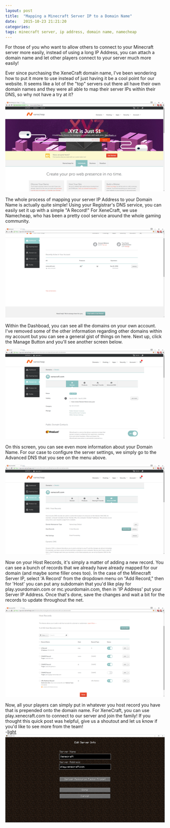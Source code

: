 ```yaml
---
layout: post
title:  "Mapping a Minecraft Server IP to a Domain Name"
date:   2015-10-23 21:21:20
categories: 
tags: minecraft server, ip address, domain name, namecheap
---
```

For those of you who want to allow others to connect to your Minecraft server more easily, instead of using a long IP Address, you can attach a domain name and let other players connect to your server much more easily!

Ever since purchasing the XeneCraft domain name, I've been wondering how to put it more to use instead of just having it be a cool point for our website. It seems like a lot of the "top" servers out there all have their own domain names and they were all able to map their server IPs within their DNS, so why not have a try at it?

<img class="img-responsive" src="/images/domain-setup/Step 1.png" alt="Step 1">

The whole process of mapping your server IP Address to your Domain Name is actually quite simple! Using your Registrar's DNS service, you can easily set it up with a simple "A Record!" For XeneCraft, we use Namecheap, who has been a pretty cool service around the whole gaming community.

<img class="img-responsive" src="/images/domain-setup/Step 2.png" alt="Step 2">

Within the Dashboad, you can see all the domains on your own account. I've removed some of the other information regarding other domains within my account but you can see a general gist of things on here. Next up, click the Manage Button and you'll see another screen below. 

<img class="img-responsive" src="/images/domain-setup/Step 3.png" alt="Step 3"> 

On this screen, you can see even more information about your Domain Name. For our case to configure the server settings, we simply go to the Advanced DNS that you see on the menu above.

<img class="img-responsive" src="/images/domain-setup/Step 4.png" alt="Step 4">

Now on your Host Records, it's simply a matter of adding a new record. You can see a bunch of records that we already have already mapped for our domain (and maybe some filler ones too). In the case of the Minecraft Server IP, select 'A Record' from the dropdown menu on "Add Record," then for 'Host' you can put any subdomain that you'd like play for play.yourdomain.com or mc.yourdomain.com, then in 'IP Address' put your Server IP Address. Once that's done, save the changes and wait a bit for the records to update throughout the net. 

<img class="img-responsive" src="/images/domain-setup/Step 5.png" alt="Step 5">

Now, all your players can simply put in whatever you host record you have that is prepended onto the domain name. For XeneCraft, you can use play.xenecraft.com to connect to our server and join the family! If you thought this quick post was helpful, give us a shoutout and let us know if you'd like to see more from the team!<br>
-<a href="//twitter.com/ersgonzo" class="lightSig" rel="noopener noreferrer" target="_blank">light</a>
<br>
<img class="img-responsive" src="/images/domain-setup/Server Stuff.png" alt="Xenecraft Setting">


